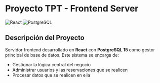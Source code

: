 # Proyecto TPT - Frontend Server

![React](https://img.shields.io/badge/react-black?style=for-the-badge&logo=react&logoColor=blue)
![PostgreSQL](https://img.shields.io/badge/PostgreSQL-316192?style=for-the-badge&logo=postgresql&logoColor=white)

## Descripción del Proyecto

Servidor frontend desarrollado en **React** con **PostgreSQL 15** como gestor principal de base de datos. Este sistema se encarga de:

- Gestionar la lógica central del negocio
- Administrar usuarios y las reservaciones que se realicen
- Procesar datos que se realicen en ella
